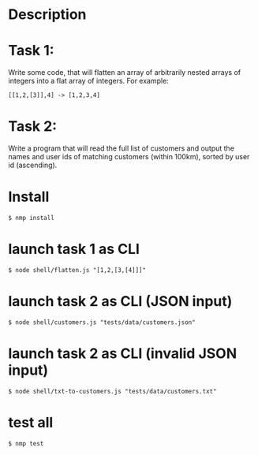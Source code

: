 # Description

# Task 1:

Write some code, that will flatten an array of arbitrarily nested arrays of integers into a flat array of integers.
For example:

    [[1,2,[3]],4] -> [1,2,3,4]

# Task 2:

Write a program that will read the full list of customers and output the names and user ids of
matching customers (within 100km), sorted by user id (ascending).


# Install

    $ nmp install

# launch task 1 as CLI

    $ node shell/flatten.js "[1,2,[3,[4]]]"

# launch task 2 as CLI (JSON input)

    $ node shell/customers.js "tests/data/customers.json"

# launch task 2 as CLI (invalid JSON input)

    $ node shell/txt-to-customers.js "tests/data/customers.txt"

# test all

    $ nmp test
